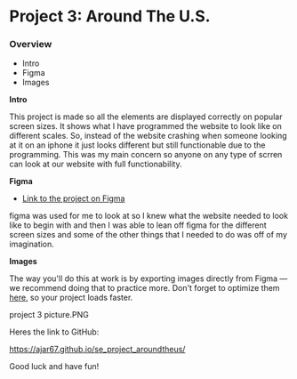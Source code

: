 # Project 3: Around The U.S.

### Overview

- Intro
- Figma
- Images

**Intro**

This project is made so all the elements are displayed correctly on popular screen sizes. It shows what I have programmed the website to look like on different scales. So, instead of the website crashing when someone looking at it on an iphone it just looks different but still functionable due to the programming. This was my main concern so anyone on any type of scrren can look at our website with full functionability.

**Figma**

- [Link to the project on Figma](https://www.figma.com/file/ii4xxsJ0ghevUOcssTlHZv/Sprint-3%3A-Around-the-US?node-id=0%3A1)

figma was used for me to look at so I knew what the website needed to look like to begin with and then I was able to lean off figma for the different screen sizes and some of the other things that I needed to do was off of my imagination.

**Images**

The way you'll do this at work is by exporting images directly from Figma — we recommend doing that to practice more. Don't forget to optimize them [here](https://tinypng.com/), so your project loads faster.

project 3 picture.PNG

Heres the link to GitHub:

https://ajar67.github.io/se_project_aroundtheus/

Good luck and have fun!
